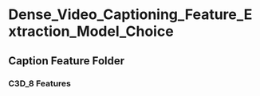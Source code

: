 # Dense_Video_Captioning_Feature_Extraction_Model_Choice
## Caption Feature Folder
### C3D_8 Features
